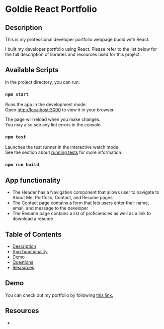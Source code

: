 # Goldie React Portfolio

## Description

This is my professional developer portfolio webpage buold with React.

I built my developer portfolio using React. Please refer to the list below for the full description of libraries and resources used for this project.



## Available Scripts

In the project directory, you can run:

### `npm start`

Runs the app in the development mode.\
Open [http://localhost:3000](http://localhost:3000) to view it in your browser.

The page will reload when you make changes.\
You may also see any lint errors in the console.

### `npm test`

Launches the test runner in the interactive watch mode.\
See the section about [running tests](https://facebook.github.io/create-react-app/docs/running-tests) for more information.

### `npm run build`

## App functionality
- The Header has a Navigation component that allows user to navigate to About Me, Portfolio, Contact, and Resume pages
- The Contact page contains a form that lets users enter their name, email, and message to the developer
- The Resume page contains a list of proficiencies as well as a link to download a resume
## Table of Contents

  <ul>
    <li>
      <a href="#description">Description</a>
    </li>
    <li>
      <a href="#app-functionality">App functionality</a>
    </li>
    <li>
      <a href="#demo">Demo</a>
    </li>
    <li>
        <a href="#questions">Questions</a>
    </li>
    <li>
        <a href="#resources">Resources</a>
    </li>
  </ul>

  ## Demo

You can check out my portfolio by following [this link.](https://https://goldie369.github.io/Goldie-Portfolio-React//)

## Resources
- 